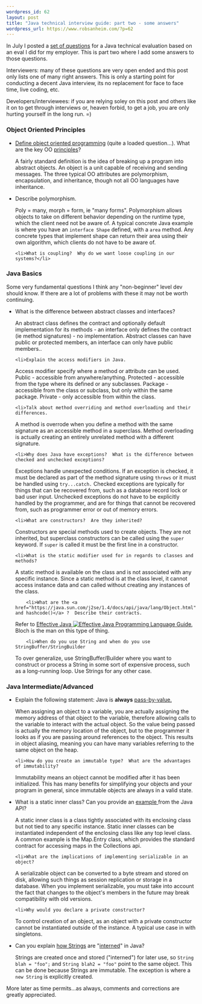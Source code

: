```yaml
--- 
wordpress_id: 62
layout: post
title: "Java technical interview guide: part two - some answers"
wordpress_url: https://www.robsanheim.com/?p=62
---
```

In July I posted a <a href="https://www.robsanheim.com/2005/07/22/java-technical-interview-questions/">set of questions</a> for a Java technical evaluation based on an eval I did for my employer.  This is part two where I add some answers to those questions.  

Interviewers: many of these questions are very open ended and this post only lists one of many right answers.  This is only a starting point for conducting a decent Java interview, its no replacement for face to face time, live coding, etc.

Developers/interviewees: if you are relying soley on this post and others like it on to get through interviews or, heaven forbid, to get a job, you are only hurting yourself in the long run. =)
<!--more-->

<h3>Object Oriented Principles</h3>
<ul>
	<li><a href="https://c2.com/cgi/wiki?DefinitionsForOo">Define object oriented programming</a> (quite a loaded question...).  What are the key OO <a href="https://c2.com/cgi/wiki?PolymorphismEncapsulationInheritance">principles</a>?<p>
A fairly standard definition is the idea of breaking up a program into abstract objects.  An object is a unit capable of receiving and sending messages.  The three typical OO attributes are polymorphism, encapsulation, and inheritance, though not all OO languages have inheritance.  </p></li>
	<li>Describe polymorphism.
<p>Poly = many, morph = form, ie "many forms".  Polymorphism allows objects to take on different behavior depending on the runtime type, which the client need not be aware of.  A typical concrete Java example is where you have an <code>interface Shape</code> defined, with a <code>area</code> method.  Any concrete types that implement shape can return their area using their own algorithm, which clients do not have to be aware of.</p></li>


	<li>What is coupling?  Why do we want loose coupling in our systems?</li>
</ul>

<h3>Java Basics</h3>
Some very fundamental questions I think any "non-beginner" level dev should know.  If there are a lot of problems with these it may not be worth continuing.
<ul>
	<li>What is the difference between abstract classes and interfaces?
<p>An abstract class defines the contract and optionally default implementation for its methods - an interface only defines the contract (ie method signatures) - no implementation.  Abstract classes can have public or protected members, an interface can only have public members..</p></li>

	<li>Explain the access modifiers in Java.
<p>Access modifier specify where a method or attribute can be used.  Public - accessible from anywhere/anything.  Protected - accessible from the type where its defined or any subclasses.  Package - accessible from the class or subclass, but only within the same package.  Private - only accessible from within the class.</p></li>

	<li>Talk about method overriding and method overloading and their differences.
<p>A method is overrode when you define a method with the same signature as an accessible method in a superclass.  Method overloading is actually creating an entirely unrelated method with a different signature.</p></li>

	<li>Why does Java have exceptions?  What is the difference between checked and unchecked exceptions?
<p>Exceptions handle unexpected conditions.  If an exception is checked, it must be declared as part of the method signature using <code>throws</code> or it must be handled using <code>try...catch.</code>  Checked exceptions are typically for things that can be recovered from, such as a database record lock or bad user input.  Unchecked exceptions do not have to be explicitly handled by the programmer, and are for things that cannot be recovered from, such as programmer error or out of memory errors.</p></li>

	<li>What are constructors?  Are they inherited?
<p>Constructors are special methods used to create objects.  They are not inherited, but superclass constructors can be called using the <code>super</code> keyword.  If <code>super</code> is called it must be the first line in a constructor.</p></li>

	<li>What is the static modifier used for in regards to classes and methods?
<p>A static method is available on the class and is not associated with any specific instance.  Since a static method is at the class level, it cannot access instance data and can called without creating any instances of the class.</p></li>

        <li>What are the <a href="https://java.sun.com/j2se/1.4/docs/api/java/lang/Object.html">equals() and hashcode()</a> ?  Describe their contracts.
<p>Refer to <a href="https://www.amazon.com/exec/obidos/redirect?tag=manalangcom-20%26link_code=xm2%26camp=2025%26creative=165953%26path=https://www.amazon.com/gp/redirect.html%253fASIN=0201310058%2526tag=manalangcom-20%2526lcode=xm2%2526cID=2025%2526ccmID=165953%2526location=/o/ASIN/0201310058%25253FSubscriptionId=0EMV44A9A5YT1RVDGZ82" title="View product details at Amazon">Effective Java <img class="right" src="https://images.amazon.com/images/P/0201310058.01._SCTHUMBZZZ_.jpg" alt="Effective Java Programming Language Guide" /></a>, Bloch is the man on this type of thing.</p></li>

        <li>When do you use String and when do you use StringBuffer/StringBuilder
<p>To over generalize, use StringBuffer/Builder where you want to construct or process a String in some sort of expensive process, such as a long-running loop.  Use Strings for any other case.</p></li>
</ul>

<h3>Java Intermediate/Advanced</h3>
<ul>
<li>Explain the following statement: Java is <strong>always</strong> <a href="https://www.javaranch.com/campfire/StoryCups.jsp">pass-by-value.</a>

<p>When assigning an object to a variable, you are actually assigning the memory address of that object to the variable, therefore allowing calls to the variable to interact with the actual object.  So the value being passed is actually the memory location of the object, but to the programmer it looks as if you are passing around references to the object.  This results in object aliasing, meaning you can have many variables referring to the same object on the heap. </p></li>

	<li>How do you create an immutable type?  What are the advantages of immutability?
<p>Immutability means an object cannot be modified after it has been initialized.  This has many benefits for simplifying your objects and your program in general, since immutable objects are always in a valid state.</p></li>
	<li>What is a static inner class?  Can you provide an <a href="https://java.sun.com/j2se/1.4.2/docs/api/java/util/Map.Entry.html">example </a>from the Java API?
<p>A static inner class is a class tightly associated with its enclosing class but not tied to any specific instance.  Static inner classes can be instantiated independent of the enclosing class like any top level class.  A common example is the Map.Entry class, which provides the standard contract for accessing maps in the Collections api.</p></li>

	<li>What are the implications of implementing serializable in an object?
<p>A serializable object can be converted to a byte stream and stored on disk, allowing such things as session replication or storage in a database.  When you implement serializable, you must take into account the fact that changes to the object's members in the future may break compatibility with old versions.</p></li>

	<li>Why would you declare a private constructor?
<p>To control creation of an object, as an object with a private constructor cannot be instantiated outside of the instance.  A typical use case in with singletons.</p></li>
        <li>Can you explain <a href="https://www.cs.technion.ac.il/~genadyb/strings/strings.html">how Strings</a> are "<a href="https://mindprod.com/jgloss/interned.html">interned</a>" in Java?
<p>Strings are created once and stored ("interned") for later use, so <code>String blah = "foo";</code> and <code>String blah2 = "foo"</code> point to the same object.  This can be done because Strings are immutable.  The exception is where a <code>new String</code> is explicitly created.</p></li>
</ul>

More later as time permits...as always, comments and corrections are greatly appreciated.
